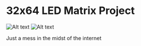 # 32x64 LED Matrix Project

![Alt text](https://github.com/JoeLanzi/LEDMatrixProject/blob/master/imagejpeg_0(1).jpg "LED Matrix Board")
![Alt text](https://github.com/JoeLanzi/LEDMatrixProject/blob/master/Manhattan1.PNG)


Just a mess in the midst of the internet
